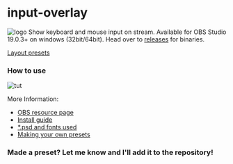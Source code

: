 # input-overlay
![logo](http://hnng.moe/f/WHZ)
Show keyboard and mouse input on stream.
Available for OBS Studio 19.0.3+ on windows (32bit/64bit).
Head over to [releases](https://github.com/univrsal/input-overlay/releases) for binaries.

[Layout presets](https://github.com/univrsal/input-overlay/tree/master/presets)

### How to use
![tut](http://hnng.moe/f/WHe)

More Information:
- [OBS resource page](https://obsproject.com/forum/resources/input-overlay.552/)
- [Install guide](https://vimeo.com/229296849)
- [*.psd and fonts used](https://goo.gl/kyyoXx)
- [Making your own presets](https://vimeo.com/238275966)

### Made a preset? Let me know and I'll add it to the repository!
